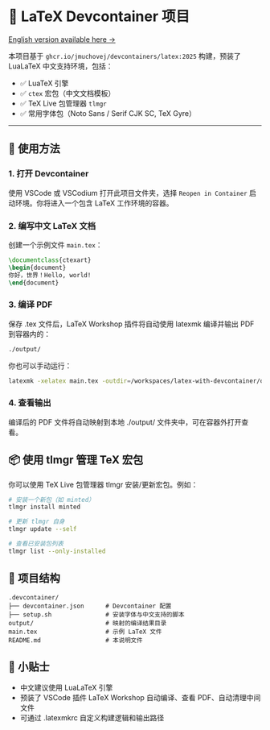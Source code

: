 # 📄 LaTeX Devcontainer 项目

[English version available here →](./README.en.md)

本项目基于 `ghcr.io/jmuchovej/devcontainers/latex:2025` 构建，预装了 LuaLaTeX 中文支持环境，包括：

- ✅ LuaTeX 引擎
- ✅ `ctex` 宏包（中文文档模板）
- ✅ TeX Live 包管理器 `tlmgr`
- ✅ 常用字体包（Noto Sans / Serif CJK SC, TeX Gyre）
---

## 🚀 使用方法

### 1. 打开 Devcontainer

使用 VSCode 或 VSCodium 打开此项目文件夹，选择 `Reopen in Container` 启动环境。你将进入一个包含 LaTeX 工作环境的容器。

### 2. 编写中文 LaTeX 文档

创建一个示例文件 `main.tex`：

```latex
\documentclass{ctexart}
\begin{document}
你好，世界！Hello, world!
\end{document}
```

### 3. 编译 PDF
保存 .tex 文件后，LaTeX Workshop 插件将自动使用 latexmk 编译并输出 PDF 到容器内的：

```bash
./output/
```
你也可以手动运行：

```bash
latexmk -xelatex main.tex -outdir=/workspaces/latex-with-devcontainer/output
```

### 4. 查看输出
编译后的 PDF 文件将自动映射到本地 ./output/ 文件夹中，可在容器外打开查看。

## 📦 使用 tlmgr 管理 TeX 宏包
你可以使用 TeX Live 包管理器 tlmgr 安装/更新宏包。例如：

```bash
# 安装一个新包（如 minted）
tlmgr install minted

# 更新 tlmgr 自身
tlmgr update --self

# 查看已安装包列表
tlmgr list --only-installed
```

## 📁 项目结构

```text
.devcontainer/
├── devcontainer.json      # Devcontainer 配置
├── setup.sh               # 安装字体与中文支持的脚本
output/                    # 映射的编译结果目录
main.tex                   # 示例 LaTeX 文件
README.md                  # 本说明文件
```

## 🧠 小贴士

+ 中文建议使用 LuaLaTeX 引擎
+ 预装了 VSCode 插件 LaTeX Workshop 自动编译、查看 PDF、自动清理中间文件
+ 可通过 .latexmkrc 自定义构建逻辑和输出路径
